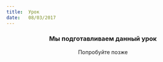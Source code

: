 ```yaml
---
title:  Урок
date:   08/03/2017
---
```


### <center>Мы подготавливаем данный урок</center>
<center>Попробуйте позже</center>
